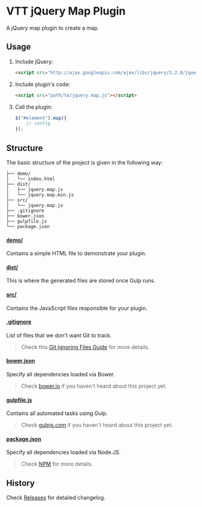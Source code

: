 # VTT jQuery Map Plugin
A jQuery map plugin to create a map.

## Usage

1. Include jQuery:

	```html
	<script src="http://ajax.googleapis.com/ajax/libs/jquery/2.2.0/jquery.min.js"></script>
	```

2. Include plugin's code:

	```html
	<script src="path/to/jquery.map.js"></script>
	```

3. Call the plugin:

	```javascript
	$("#element").map({
		// config
	});
	```

## Structure

The basic structure of the project is given in the following way:

```
├── demo/
│   └── index.html
├── dist/
│   ├── jquery.map.js
│   └── jquery.map.min.js
├── src/
│   └── jquery.map.js
├── .gitignore
├── bower.json
├── gulpfile.js
└── package.json
```

#### [demo/](demo)

Contains a simple HTML file to demonstrate your plugin.

#### [dist/](dist)

This is where the generated files are stored once Gulp runs.

#### [src/](src)

Contains the JavaScript files responsible for your plugin.

#### [.gitignore](.gitignore)

List of files that we don't want Git to track.

> Check this [Git Ignoring Files Guide](https://help.github.com/articles/ignoring-files) for more details.

#### [bower.json](bower.json)

Specify all dependencies loaded via Bower.

> Check [bower.io](http://bower.io//) if you haven't heard about this project yet.

#### [gulpfile.js](gulpfile.js)

Contains all automated tasks using Gulp.

> Check [gulpjs.com](http://gulpjs.com/) if you haven't heard about this project yet.

#### [package.json](package.json)

Specify all dependencies loaded via Node.JS.

> Check [NPM](https://npmjs.org/doc/json.html) for more details.

## History

Check [Releases](../../releases) for detailed changelog.

